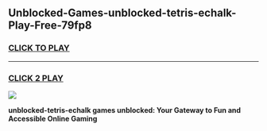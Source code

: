 
## Unblocked-Games-unblocked-tetris-echalk-Play-Free-79fp8
<h3>
<a href="https://premium76.site?title=unblocked-tetris-echalk&ref=23A">CLICK TO PLAY</a></h3>
<hr>

<h3>
<a href="https://premium76.site?title=unblocked-tetris-echalk&ref=23A">CLICK 2 PLAY</a>
  
</h3>

<a href="https://premium76.site?title=unblocked-tetris-echalk&ref=23A"><img src="https://clearcache.store/games.png"></a>


**unblocked-tetris-echalk games unblocked: Your Gateway to Fun and Accessible Online Gaming**
